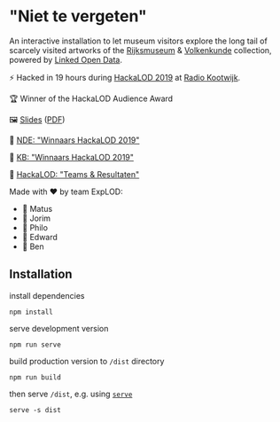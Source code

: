 # "Niet te vergeten"

An interactive installation to let museum visitors explore the long tail of scarcely visited artworks of the [Rijksmuseum](https://data.rijksmuseum.nl/) & [Volkenkunde](https://www.volkenkunde.nl/en) collection, powered by [Linked Open Data](http://linkeddata.org/).

⚡️ Hacked in 19 hours during [HackaLOD 2019](https://hackalod.com/) at [Radio Kootwijk](https://en.wikipedia.org/wiki/Radio_Kootwijk).

🏆 Winner of the HackaLOD Audience Award

🖼 [Slides](https://docs.google.com/presentation/d/11OKPjXcZbr1WMmL5pSC-u_VLk9wVoUnKwvBComF9FjQ/edit?usp=sharing) ([PDF](https://hackalod.com/wp-content/uploads/2019/12/Presentatie-HackaLOD-2019-team-ExpLOD.pdf))

📰 [NDE: "Winnaars HackaLOD 2019"](https://www.netwerkdigitaalerfgoed.nl/news/winnaars-hackalod-2019/)

📰 [KB: "Winnaars HackaLOD 2019"](https://www.kb.nl/nieuws/2019/winnaars-hackalod-2019)

📰 [HackaLOD: "Teams & Resultaten"](https://hackalod.com/index.php/2019/12/24/teams-en-resultaten-2019/)


Made with ❤️ by team ExpLOD:

- 🤯 Matus
- 🤯 Jorim
- 🤯 Philo
- 🤯 Edward
- 🤯 Ben

## Installation

install dependencies

    npm install

serve development version

    npm run serve

build production version to `/dist` directory

    npm run build

then serve `/dist`, e.g. using [`serve`](https://github.com/zeit/serve)

    serve -s dist
